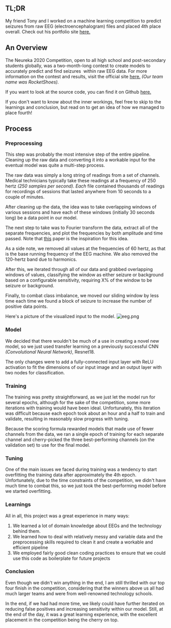 ## TL;DR

My friend Tony and I worked on a machine learning competition to predict seizures from raw EEG \(electroencephalogram\) files and placed 4th place overall. Check out his portfolio site [here.](https://tonyxu.me/)

## An Overview

The Neureka 2020 Competition, open to all high school and post\-secondary students globally, was a two\-month\-long contest to create models to accurately predict and find seizures  within raw EEG data. For more information on the contest and results, visit the official site [here.](https://neureka-challenge.com/results/) _(Our team name was RocketShoes)._

If you want to look at the source code, you can find it on Github [here.](https://github.com/rocky1638/eeg-seizure-detection)

If you don't want to know about the inner workings, feel free to skip to the learnings and conclusion, but read on to get an idea of how we managed to place fourth\!

## Process

### Preprocessing

This step was probably the most intensive step of the entire pipeline. Cleaning up the raw data and converting it into a workable input for the eventual model was quite a multi\-step process.

The raw data was simply a long string of readings from a set of channels. Medical technicians typically take these readings at a frequency of 250 hertz _\(250 samples per second\). Each_ file contained thousands of readings for recordings of sessions that lasted anywhere from 10 seconds to a couple of minutes.

After cleaning up the data, the idea was to take overlapping windows of various sessions and have each of these windows \(initially 30 seconds long\) be a data point in our model.

The next step to take was to Fourier transform the data, extract all of the separate frequencies, and plot the frequencies by both amplitude and time passed. Note that [this](https://pubmed.ncbi.nlm.nih.gov/29793128/) paper is the inspiration for this idea.

As a side note, we removed all values at the frequencies of 60 hertz, as that is the base running frequency of the EEG machine. We also removed the 120\-hertz band due to harmonics.

After this, we iterated through all of our data and grabbed overlapping windows of values, classifying the window as either seizure or background based on a configurable sensitivity, requiring X% of the window to be seizure or background.

Finally, to combat class imbalance, we moved our sliding window by less time each time we found a block of seizure to increase the number of positive data points.

Here's a picture of the visualized input to the model.
![eeg.png](https://foodiy-beta.s3.amazonaws.com/eeg.png)

### Model

We decided that there wouldn't be much of a use in creating a novel new model, so we just used transfer learning on a previously successful CNN _\(Convolutional Neural Network\)_, Resnet18.

The only changes were to add a fully\-connected input layer with ReLU activation to fit the dimensions of our input image and an output layer with two nodes for classification.

### Training

The training was pretty straightforward, as we just let the model run for several epochs, although for the sake of the competition, some more iterations with training would have been ideal. Unfortunately, this iteration was difficult because each epoch took about an hour and a half to train and validate, resulting in reasonably slow progress with tuning.

Because the scoring formula rewarded models that made use of fewer channels from the data, we ran a single epoch of training for each separate channel and cherry\-picked the three best\-performing channels \(on the validation set\) to use for the final model.

### Tuning

One of the main issues we faced during training was a tendency to start overfitting the training data after approximately the 4th epoch. Unfortunately, due to the time constraints of the competition, we didn't have much time to combat this, so we just took the best\-performing model before we started overfitting.

### Learnings

All in all, this project was a great experience in many ways:

1. We learned a lot of domain knowledge about EEGs and the technology behind them.
2. We learned how to deal with relatively messy and variable data and the preprocessing skills required to clean it and create a workable and efficient pipeline
3. We employed fairly good clean coding practices to ensure that we could use this code as boilerplate for future projects

### Conclusion

Even though we didn't win anything in the end, I am still thrilled with our top four finish in the competition, considering that the winners above us all had much larger teams and were from well\-renowned technology schools.

In the end, if we had had more time, we likely could have further iterated on reducing false positives and increasing sensitivity within our model. Still, at the end of the day, it was a great learning experience, with the excellent placement in the competition being the cherry on top.
